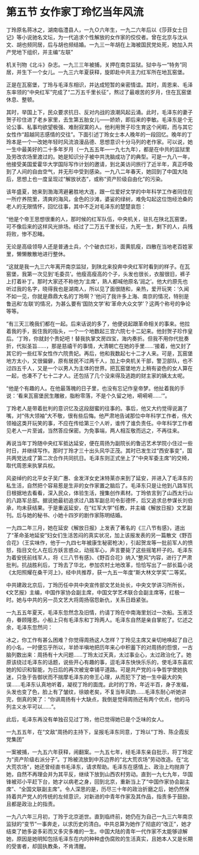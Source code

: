 # 第五节 女作家丁玲忆当年风流

丁玲原名蒋冰之，湖南临澧县人，一九Ｏ六年生，一九二六年后以《莎菲女士日记》等小说驰名文坛，为一代追求个性解放的女作家的佼佼者。曾在北京与沈从文、胡也频同居，后与胡也频结婚。一九三一年胡在上海被国民党处死，她加入共产党地下组织，并主编“左联”

机关刊物《北斗》杂志。一九三三年被捕，关押在南京监狱。狱中与一“特务”同居，并生下一个女儿。一九三六年夏获释，旋即赴中共主力红军所在地瓦窑堡。

正是在瓦窑堡，丁玲与毛泽东相识，并达成短暂的亲密情谊。其时，周恩来、毛泽东率领的“中央红军”完成了“二万五千里长征”，熬过了最艰苦的岁月，住在瓦窑堡休息、整顿。

其时，举国上下，民众要求抗日、反对内战的浪潮风起云涌。此时，毛泽东的妻子贺子珍住进了老乡家里，去生第五胎女儿——娇娇，即后来的李敏。毛泽东是个无论公事、私事均欲望极强、难耐寂寞的人。他利用贺子珍生育这个闲暇，而与其它女性作“超越同志感情的交往”。下面引述丁玲女士本人晚年的一段回忆。晚年的丁玲本是一个一改她年轻时风流浪漫品德、思想意识十分马列的老作家。可以说，她一生中最美好的二十多年岁月（一九五五年—一九七九年），都是在中共的监狱里及劳改农场里渡过的。她是知识分子被中共洗脑成功了的典型。可是一九八一年，他接受美国爱霍华大学国际写作计划的邀请，到北美访问旅行了近半年，真正呼吸到了人间的自由空气，并无形中受到感染。一九八二年春天，她回到了中国大陆后，思想上也一度呈现过“解放状态”，或称“资产阶级自由化”的污染。

该年盛夏，她来到渤海湾避暑胜地大连，跟一位爱好文学的中年科学工作者同住在一所疗养院里，清爽的海风，金色的沙滩，婆娑的绿树，难免勾起这位饱经沧桑的老人的无限情怀，回忆往事，其中不乏对毛泽东的楚楚哀怨：

“他是个帝王思想很重的人，那时候的红军队伍，中央机关，驻扎在陕北瓦窑堡，可不像后来的这样风光排场。经过了二万五千里长征，九死一生，剩下的人，兵残将败，惨不忍睹。

无论是高级领导人还是普通士兵，个个破衣烂衫，面黄肌瘦，四散在当地老百姓家里，懒懒散散地进行整休。

“这就是我一九三六年离开南京监狱，到陕北来投奔中央红军时看到的样子。在瓦窑堡，我第一次见到‘毛委员’。他瘦高瘦高的个子，头发也很长，衣服很旧，裤子上打着补丁。那时大家还不称他为‘主席’，熟人都喊他原名‘润之’。他大约原先也听过我的名字，晓得我也是湖南人，所以见了面很随和，亲热，爱开玩笑：‘久闻不如一见，你就是鼎鼎大名的丁玲啊？’他问了我许多上海、南京的情况，特别是鲁迅和‘左联’的情况，为甚么要有‘国防文学’和‘革命大众文学’？这两个称号的争论等等。

“有三天三晚我们都在一起。后来话说的多了，他便说起跟革命相关的事来。他拉着我的手，扳住我的指头，一个一个地数起三宫六院七十二妃来。他封贺子珍作皇后。‘丁玲，你就封个贵妃吧！替我执掌文房四宝，海内奏折。但我不用你代批奏折，代拟圣旨……，那是慈禧干的事情，大清朝亡在她的手里……’接着，他又封了其它的一些红军女性作六院贵妃。再后，他和我数起七十二才人来。可是，瓦窑堡地方太小，又很偏僻，原有居民不过两千人，加上中央机关干部，警卫部队，也不过四五千人，又是一个以男人为主体的世界。把瓦窑堡地方上稍有姿色的女人算在一起，也凑不了七十二才人。还包括了几个没来得及逃跑的财主家的姨太太呢。

“他是个有趣的人。在他最落魄的日子里，也没有忘记作皇帝梦。他扯着我的手说：‘看来瓦窑堡民生雕敝，脂粉零落，不是个久留之地，嗬嗬嗬……’”。

丁玲老人是带着批判的意识忆及这段甜蜜的往事的。事后，他又大约觉得说漏了嘴，对“伟大领袖”大不敬，很有些后悔。他严肃地告诫那位中年科学工作者，伟大领袖这类开玩笑的事，不应在传给第三个人听，谁传了谁负责任。中年科学工作者见老人一片至诚，当然答应保密。为免事端，两人相互敬而远之，不再往来。

再说当年丁玲随中央红军抵达延安，便在周扬为副院长的鲁迅艺术学院小住过一些时日，并继续写作。那时丁玲才三十出头风华正茂。其时已发生过“西安事变”，国共两党达成了第二次合作共同抗日。毛泽东则正式坐上了“中央军委主席”的交椅，取代周恩来执掌兵权。

风姿绰约的北平女子吴广惠、金发洋女史沫特莱亦来到了延安，并进入了毛泽东的私生活，自然把个容易惹是生非的女作家置之脑后了。毛泽东只是让他到八路军抗日根据地去看看，深入民众，体验生活，搜集创作素材。丁玲依言到了山西太行山的八路军总部。据说她最初追求过八路军副总司令彭德怀，后又追求总参谋长刘伯承，均未获结果。于是重返延安，在“红军大学”任教，并主编《解放日报》文艺副刊。后与她的秘书、小她十四岁的剧作家陈明结婚。

一九四二年三月，她在延安《解放日报》上发表了著名的《三八节有感》，道出了“革命圣地延安”妇女们生活苦闷的真实状况，加上该报发表的另一篇散文《野百合花》（王实味作，他于一九四七年被康生秘密枪决），引起贺龙等一批前军人的愤怒，指目文化人在后方妖言惑众，动摇军心，声言要毙了这些摇笔杆子的。毛泽东为着安抚前线军人，将《三八节有感》、《野百合花》纳入“整风”内容，进行了严肃批判。抗战胜利后，丁玲去了华北，参加农村土地改革，恰恰写出了一部长篇小说《太阳照耀在桑干河上》，经中共推荐，获一九五一年度“斯大林文学奖”二等奖。

中共建政北京后，丁玲历任中共中央宣传部文艺处处长，中央文学讲习所所长，《文艺报》主编，中国作家协会副主席，中国文学艺术联合会副主席等，红极一时。她与中共的另一员文艺大将周扬宿怨新仇，关系日趋紧张。

一九五五年夏天，毛泽东忽然念及旧情，约请丁玲在中南海里划过一次船。玉液泛舟，眷顾隆恩。小船上只有毛泽东和丁玲两人。毛泽东自然是亲自掌舵了。忆述之余，毛泽东忽然问：

冰之，你工作有甚么困难？你觉得周扬这人怎样？丁玲见主席又亲切地唤起了自己的小名，一时便忘乎所以，半娇半嗔地把历年来心中积蓄下的对周扬的怨恨，一古脑列数出来：周扬有十大问题……丁玲太过天真，太过事业心，太过政治化了。她原该绕过毛泽东的话题，说些开心有趣的事，逗毛泽东快快乐乐的，使毛泽东喜欢她的知识和智能，为日后的再次被宠幸铺平道路。可是共产党的斗争哲学使她执迷，只急于告御状而不揣摩毛泽东的帝王心理，从而犯下了她一生中最大的失误……毛泽东认真地听着，凝视丁玲的面庞。此时的丁玲，年近半百，身子发福，头发也变了色，脸上有了皱纹，徐娘老矣，不复当年风韵……毛泽东耐心听她讲完，倒真的笑了：“你讲周扬有十大缺点，我倒是觉得周扬还有两个优点，他的马列主义水平可以……”。

此后，毛泽东再没有单独召见过丁玲，他已觉得她已是个乏味的女人。

一九五五年，在“文敌”周扬的主持下，呈报毛泽东同意，丁玲以“丁玲、陈企霞反党集团”

一案被捕，一九五六年获释，闹翻案。一九五七年，经毛泽东亲自批示，将丁玲定为“资产阶级右派分子”。丁玲被流放到中苏边界的“北大荒农场”劳动改造。在“北大荒农场”，她还曾经直书毛泽东，请求帮助。毛泽东在感情上、政治上均抛弃了她，自然不再理会并为其平反，继续下放到山西农村劳动。直到一九七九年，华国锋被邓小平赶下台，她才以病老之身，回到北京，重新当上了“中国作家协会副主席”、“全国文联副主席”。令人深思的是，历尽三十年的政治折磨之后，她仍然保持着共产党人的传统的左倾意识，对新进的中青年作家及其作品，指责多于鼓励，且都是政治上的指责。

一九八六年三月初，丁玲于北京逝世。直到临终前，她仍在为自己一九三六年南京监狱的“变节”一事奔走，以求历史的清白。中共总算为她作了彻底的“改正”，她才结束了她多姿多彩而又多灾多难的一生。中国大陆的青年一代作家不太能够谅解她，原因是她明知包括毛泽东在内的种种虚伪腐败的生活真实，且她本人又是长期的受害者，却固执教条，不肯清醒。
